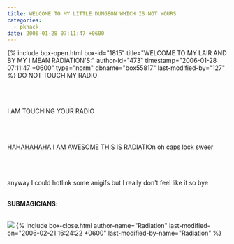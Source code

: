 ```yaml
---
title: WELCOME TO MY LITTLE DUNGEON WHICH IS NOT YOURS
categories:
  - pkhack
date: 2006-01-28 07:11:47 +0600
---
```

{% include box-open.html box-id="1815" title="WELCOME TO MY LAIR AND BY MY I MEAN RADIATION'S:" author-id="473" timestamp="2006-01-28 07:11:47 +0600" type="norm" dbname="box55817" last-modified-by="127" %}
DO NOT TOUCH MY RADIO<br><br></br></br>

I AM TOUCHING YOUR RADIO<br><br></br></br>

HAHAHAHAHA I AM AWESOME THIS IS RADIATIOn oh caps lock sweer<br><br></br></br>

anyway I could hotlink some anigifs but I really don't feel like it so bye<br /><br />

<b>SUBMAGICIANS</b>:<br /><br />

<a href="http://starmen.net/vote/vote.php?id=12078"><img src="http://starmen.net/files/0000/2f2e/gispunch.gif.thumb.gif" border="0" /></a>
{% include box-close.html author-name="Radiation" last-modified-on="2006-02-21 16:24:22 +0600" last-modified-by-name="Radiation" %}

